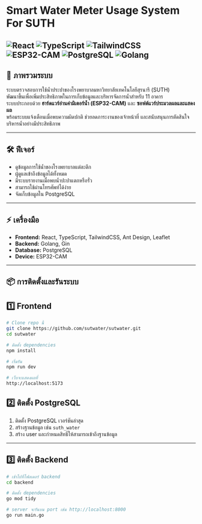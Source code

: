 # Smart Water Meter Usage System For SUTH


![React](https://img.shields.io/badge/React-19.0.0-blue)
![TypeScript](https://img.shields.io/badge/TypeScript-5.7.2-blue)
![TailwindCSS](https://img.shields.io/badge/TailwindCSS-4.1.11-blue)
![ESP32-CAM](https://img.shields.io/badge/ESP32--CAM-1.0-orange)
![PostgreSQL](https://img.shields.io/badge/PostgreSQL-18.0-blue)
![Golang](https://img.shields.io/badge/Golang-1.24-lightgrey)
---

## 🚀 ภาพรวมระบบ
ระบบตรวจสอบการใช้น้ำประปาของโรงพยาบาลมหาวิทยาลัยเทคโนโลยีสุรนารี (SUTH)  
พัฒนาขึ้นเพื่อเพิ่มประสิทธิภาพในการเก็บข้อมูลและบริหารจัดการน้ำสำหรับ 11 อาคาร  
ระบบประกอบด้วย **ฮาร์ดแวร์อ่านค่ามิเตอร์น้ำ (ESP32-CAM)** และ **ซอฟต์แวร์ประมวลผลและแสดงผล**  
พร้อมระบบแจ้งเตือนเมื่อพบความผิดปกติ ช่วยลดภาระงานของเจ้าหน้าที่ และสนับสนุนการตัดสินใจบริหารน้ำอย่างมีประสิทธิภาพ

---

## 🛠 ฟีเจอร์
- ดูข้อมูลการใช้น้ำของโรงพยาบาลแต่ละตึก  
- ผู้ดูแลเข้าถึงข้อมูลได้ทั้งหมด  
- มีระบบรายงานเมื่อพบน้ำปะปาแตกหรือรั่ว
- สามารถใช้ผ่านโทรศัพท์ได้ง่าย  
- จัดเก็บข้อมูลใน PostgreSQL   

---

## ⚡ เครื่องมือ
- **Frontend:** React, TypeScript, TailwindCSS, Ant Design, Leaflet  
- **Backend:** Golang, Gin  
- **Database:** PostgreSQL  
- **Device:** ESP32-CAM 

---

## 📦 การติดตั้งและรันระบบ 
## 1️⃣ Frontend
```bash
# Clone repo นี้
git clone https://github.com/sutwater/sutwater.git
cd sutwater

# ติดตั้ง dependencies
npm install

# เริ่มรัน
npm run dev

# เว็บจะแสดงผลที่
http://localhost:5173
```

## 2️⃣ ติดตั้ง PostgreSQL
1. ติดตั้ง PostgreSQL เวอร์ชันล่าสุด  
2. สร้างฐานข้อมูล เช่น `suth_water`  
3. สร้าง user และกำหนดสิทธิ์ให้สามารถเข้าถึงฐานข้อมูล 
---

## 3️⃣ ติดตั้ง Backend
```bash
# เข้าไปที่โฟลเดอร์ backend
cd backend    

# ติดตั้ง dependencies
go mod tidy          

# server จะรันบน port เช่น http://localhost:8000
go run main.go      
```
